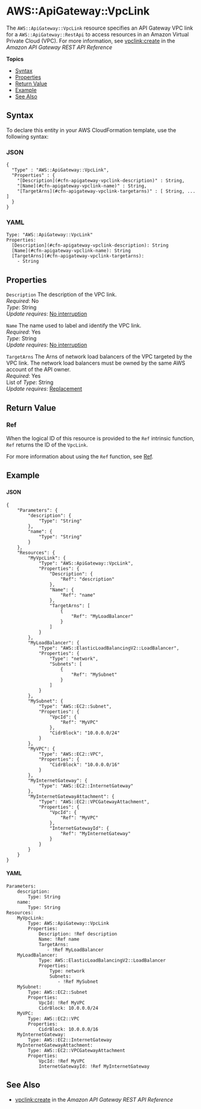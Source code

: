 # AWS::ApiGateway::VpcLink<a name="aws-resource-apigateway-vpclink"></a>

The `AWS::ApiGateway::VpcLink` resource specifies an API Gateway VPC link for a `AWS::ApiGateway::RestApi` to access resources in an Amazon Virtual Private Cloud \(VPC\)\. For more information, see [vpclink:create](http://docs.aws.amazon.com/apigateway/api-reference/link-relation/vpclink-create/) in the *Amazon API Gateway REST API Reference*

**Topics**
+ [Syntax](#aws-resource-apigateway-vpclink-syntax)
+ [Properties](#w3ab2c21c10c93b9)
+ [Return Value](#w3ab2c21c10c93c11)
+ [Example](#aws-resource-apigateway-vpclink-examples)
+ [See Also](#aws-resource-apigateway-vpclink-seealso)

## Syntax<a name="aws-resource-apigateway-vpclink-syntax"></a>

To declare this entity in your AWS CloudFormation template, use the following syntax:

### JSON<a name="aws-resource-apigateway-vpclink-syntax.json"></a>

```
{
  "Type" : "AWS::ApiGateway::VpcLink",
  "Properties" : {
    "[Description](#cfn-apigateway-vpclink-description)" : String,
    "[Name](#cfn-apigateway-vpclink-name)" : String,
    "[TargetArns](#cfn-apigateway-vpclink-targetarns)" : [ String, ... ]
  }
}
```

### YAML<a name="aws-resource-apigateway-vpclink-syntax.yaml"></a>

```
Type: "AWS::ApiGateway::VpcLink"
Properties:
  [Description](#cfn-apigateway-vpclink-description): String
  [Name](#cfn-apigateway-vpclink-name): String
  [TargetArns](#cfn-apigateway-vpclink-targetarns):
    - String
```

## Properties<a name="w3ab2c21c10c93b9"></a>

`Description`  <a name="cfn-apigateway-vpclink-description"></a>
The description of the VPC link\.  
*Required*: No  
*Type*: String  
*Update requires*: [No interruption](using-cfn-updating-stacks-update-behaviors.md#update-no-interrupt)

`Name`  <a name="cfn-apigateway-vpclink-name"></a>
The name used to label and identify the VPC link\.  
*Required*: Yes  
*Type*: String  
*Update requires*: [No interruption](using-cfn-updating-stacks-update-behaviors.md#update-no-interrupt)

`TargetArns`  <a name="cfn-apigateway-vpclink-targetarns"></a>
The Arns of network load balancers of the VPC targeted by the VPC link\. The network load balancers must be owned by the same AWS account of the API owner\.  
*Required*: Yes  
List of *Type*: String  
*Update requires*: [Replacement](using-cfn-updating-stacks-update-behaviors.md#update-replacement)

## Return Value<a name="w3ab2c21c10c93c11"></a>

### Ref<a name="w3ab2c21c10c93c11b2"></a>

When the logical ID of this resource is provided to the `Ref` intrinsic function, `Ref` returns the ID of the `VpcLink`\.

For more information about using the `Ref` function, see [Ref](intrinsic-function-reference-ref.md)\.

## Example<a name="aws-resource-apigateway-vpclink-examples"></a>

### <a name="aws-resource-apigateway-vpclink-example"></a>

#### JSON<a name="aws-resource-apigateway-vpclink-example.json"></a>

```
{
    "Parameters": {
        "description": {
            "Type": "String"
        },
        "name": {
            "Type": "String"
        }
    },
    "Resources": {
        "MyVpcLink": {
            "Type": "AWS::ApiGateway::VpcLink",
            "Properties": {
                "Description": {
                    "Ref": "description"
                },
                "Name": {
                    "Ref": "name"
                },
                "TargetArns": [
                    {
                        "Ref": "MyLoadBalancer"
                    }
                ]
            }
        },
        "MyLoadBalancer": {
            "Type": "AWS::ElasticLoadBalancingV2::LoadBalancer",
            "Properties": {
                "Type": "network",
                "Subnets": [
                    {
                        "Ref": "MySubnet"
                    }
                ]
            }
        },
        "MySubnet": {
            "Type": "AWS::EC2::Subnet",
            "Properties": {
                "VpcId": {
                    "Ref": "MyVPC"
                },
                "CidrBlock": "10.0.0.0/24"
            }
        },
        "MyVPC": {
            "Type": "AWS::EC2::VPC",
            "Properties": {
                "CidrBlock": "10.0.0.0/16"
            }
        },
        "MyInternetGateway": {
            "Type": "AWS::EC2::InternetGateway"
        },
        "MyInternetGatewayAttachment": {
            "Type": "AWS::EC2::VPCGatewayAttachment",
            "Properties": {
                "VpcId": {
                    "Ref": "MyVPC"
                },
                "InternetGatewayId": {
                    "Ref": "MyInternetGateway"
                }
            }
        }
    }
}
```

#### YAML<a name="aws-resource-apigateway-vpclink-example.yaml"></a>

```
Parameters:
    description:
        Type: String
    name:
        Type: String
Resources:
    MyVpcLink:
        Type: AWS::ApiGateway::VpcLink
        Properties:
            Description: !Ref description
            Name: !Ref name
            TargetArns:
               - !Ref MyLoadBalancer
    MyLoadBalancer:
            Type: AWS::ElasticLoadBalancingV2::LoadBalancer
            Properties:
                Type: network
                Subnets:
                   - !Ref MySubnet
    MySubnet:
        Type: AWS::EC2::Subnet
        Properties:
            VpcId: !Ref MyVPC
            CidrBlock: 10.0.0.0/24
    MyVPC:
        Type: AWS::EC2::VPC
        Properties:
            CidrBlock: 10.0.0.0/16
    MyInternetGateway:
        Type: AWS::EC2::InternetGateway
    MyInternetGatewayAttachment:
        Type: AWS::EC2::VPCGatewayAttachment
        Properties:
            VpcId: !Ref MyVPC
            InternetGatewayId: !Ref MyInternetGateway
```

## See Also<a name="aws-resource-apigateway-vpclink-seealso"></a>
+  [vpclink:create](http://docs.aws.amazon.com/apigateway/api-reference/link-relation/vpclink-create/) in the *Amazon API Gateway REST API Reference* 
